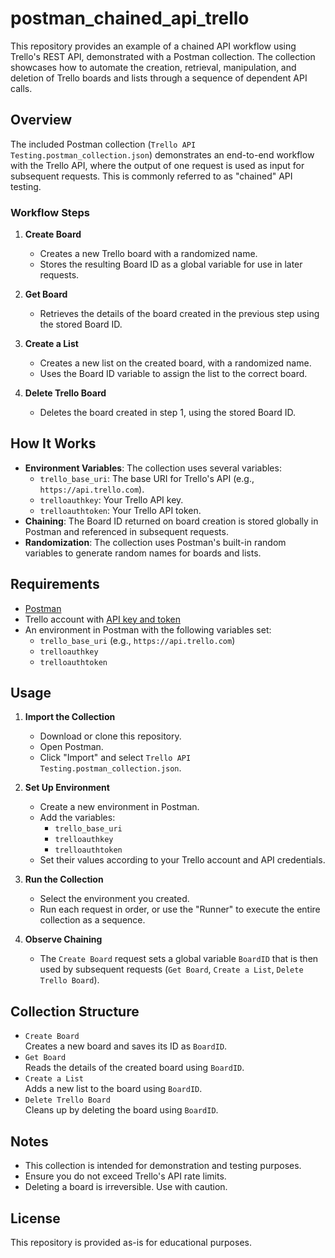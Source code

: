 # postman_chained_api_trello

This repository provides an example of a chained API workflow using Trello's REST API, demonstrated with a Postman collection. The collection showcases how to automate the creation, retrieval, manipulation, and deletion of Trello boards and lists through a sequence of dependent API calls.

## Overview

The included Postman collection (`Trello API Testing.postman_collection.json`) demonstrates an end-to-end workflow with the Trello API, where the output of one request is used as input for subsequent requests. This is commonly referred to as "chained" API testing.

### Workflow Steps

1. **Create Board**
    - Creates a new Trello board with a randomized name.
    - Stores the resulting Board ID as a global variable for use in later requests.

2. **Get Board**
    - Retrieves the details of the board created in the previous step using the stored Board ID.

3. **Create a List**
    - Creates a new list on the created board, with a randomized name.
    - Uses the Board ID variable to assign the list to the correct board.

4. **Delete Trello Board**
    - Deletes the board created in step 1, using the stored Board ID.

## How It Works

- **Environment Variables**: The collection uses several variables:
  - `trello_base_uri`: The base URI for Trello's API (e.g., `https://api.trello.com`).
  - `trelloauthkey`: Your Trello API key.
  - `trelloauthtoken`: Your Trello API token.
- **Chaining**: The Board ID returned on board creation is stored globally in Postman and referenced in subsequent requests.
- **Randomization**: The collection uses Postman's built-in random variables to generate random names for boards and lists.

## Requirements

- [Postman](https://www.postman.com/downloads/)
- Trello account with [API key and token](https://trello.com/app-key)
- An environment in Postman with the following variables set:
    - `trello_base_uri` (e.g., `https://api.trello.com`)
    - `trelloauthkey`
    - `trelloauthtoken`

## Usage

1. **Import the Collection**
    - Download or clone this repository.
    - Open Postman.
    - Click "Import" and select `Trello API Testing.postman_collection.json`.

2. **Set Up Environment**
    - Create a new environment in Postman.
    - Add the variables:
      - `trello_base_uri`
      - `trelloauthkey`
      - `trelloauthtoken`
    - Set their values according to your Trello account and API credentials.

3. **Run the Collection**
    - Select the environment you created.
    - Run each request in order, or use the "Runner" to execute the entire collection as a sequence.

4. **Observe Chaining**
    - The `Create Board` request sets a global variable `BoardID` that is then used by subsequent requests (`Get Board`, `Create a List`, `Delete Trello Board`).

## Collection Structure

- `Create Board`  
  Creates a new board and saves its ID as `BoardID`.
- `Get Board`  
  Reads the details of the created board using `BoardID`.
- `Create a List`  
  Adds a new list to the board using `BoardID`.
- `Delete Trello Board`  
  Cleans up by deleting the board using `BoardID`.

## Notes

- This collection is intended for demonstration and testing purposes.
- Ensure you do not exceed Trello's API rate limits.
- Deleting a board is irreversible. Use with caution.

## License

This repository is provided as-is for educational purposes.

